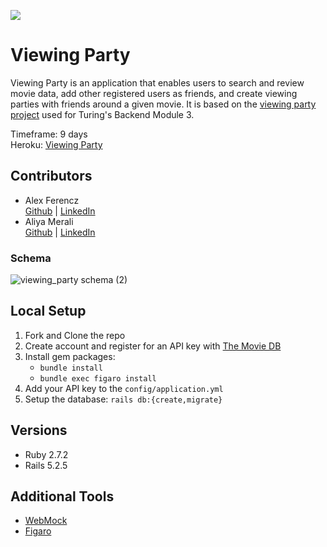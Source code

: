 [![](https://img.shields.io/badge/-📓%20Turing%20School%20Project-000?style=plastic)](https://backend.turing.io/module3/projects/viewing_party)<br/>

# Viewing Party

Viewing Party is an application that enables users to search and review movie data, add other registered users as friends, and create viewing parties with friends around a given movie. It is based on the [viewing party project](https://backend.turing.io/module3/projects/viewing_party) used for Turing's Backend Module 3.

Timeframe: 9 days  
Heroku: [Viewing Party](https://glacial-scrubland-24016.herokuapp.com/)

## Contributors
- Alex Ferencz  
   [Github](https://github.com/Aferencz1987) | [LinkedIn](https://www.linkedin.com/in/alex-ferencz-75bb1288/)
- Aliya Merali  
   [Github](https://github.com/aliyamerali) | [LinkedIn](https://www.linkedin.com/in/aliyamerali/)

### Schema
![viewing_party schema (2)](https://user-images.githubusercontent.com/5446926/125636470-ace77a8b-9dac-47f6-b477-0ec885811db9.png)


## Local Setup

1. Fork and Clone the repo
2. Create account and register for an API key with [The Movie DB](https://developers.themoviedb.org/3/getting-started/authorization)
3. Install gem packages: 
   * `bundle install`
   * `bundle exec figaro install`
4. Add your API key to the `config/application.yml`
4. Setup the database: `rails db:{create,migrate}`

## Versions
- Ruby 2.7.2
- Rails 5.2.5
  
## Additional Tools
  * [WebMock](https://github.com/bblimke/webmock)
  * [Figaro](https://github.com/laserlemon/figaro)
